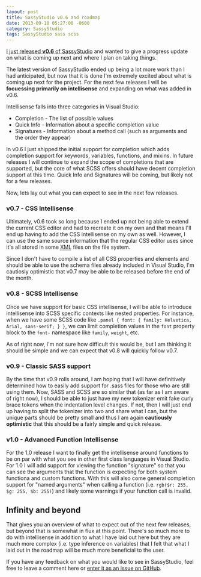 ```yaml
---
layout: post
title: SassyStudio v0.6 and roadmap
date: 2013-09-10 05:27:00 -0600
category: SassyStudio
tags: SassyStudio sass scss
---
```


<p class="jumbotron">
	<a href="https://github.com/darrenkopp/SassyStudio/releases/tag/0.6">I just released <strong>v0.6</strong> 
	of SassyStudio</a> and wanted to give a progress update on what is coming up next and where I plan on taking things.
</p>

The latest version of SassyStudio ended up being a lot more work than I had anticipated, but now that
it is done I'm extremely excited about what is coming up next for the project. For the next few releases
I will be <strong>focuessing primarily on intellisense</strong> and expanding on what was added in v0.6.

Intellisense falls into three categories in Visual Studio:

* Completion - The list of possible values
* Quick Info - Information about a specific completion value
* Signatures - Information about a method call (such as arguments and the order they appear)

In v0.6 I just shipped the initial support for completion which adds completion support for
keywords, variables, functions, and mixins.  In future releases I will continue to expand the
scope of completions that are supported, but the core of what SCSS offers should have decent completion
support at this time. Quick Info and Signatures will be coming, but
likely not for a few releases. 

Now, lets lay out what you can expect to see in the next few releases.

### v0.7 - CSS Intellisense

Ultimately, v0.6 took so long because I ended up not being able to extend the current CSS editor and
had to recreate it on my own and that means I'll end up having to add the CSS intellisense on my own
as well. However, I can use the same source information that the regular CSS editor uses since it's
all stored in some <abbr title="Extensible Markup Language">XML</abbr> files on the file system.

Since I don't have to compile a list of all CSS properties and elements and should be able to use
the schema files already included in Visual Studio, I'm cautiosly optimistic that v0.7 may be able
to be released before the end of the month.

### v0.8 - SCSS Intellisense

Once we have support for basic CSS intellisense, I will be able to introduce intellisense into SCSS
specific contexts like nested properties. For instance, when we have some SCSS code like
`.panel { font: { family: Helvetica, Arial, sans-serif; } }`, we can limit completion values in the
`font` property block to the `font-` namespace like `family`, `weight`, etc.

As of right now, I'm not sure how difficult this would be, but I am thinking it should be simple and
we can expect that v0.8 will quickly follow v0.7.

### v0.9 - Classic SASS support

By the time that v0.9 rolls around, I am hoping that I will have definitively determined how to easily
add support for .sass files for those who are still using them. Now, SASS and SCSS are so similar that
(as far as I am aware of right now), I should be able to just have my new tokenizer emit fake curly brace
tokens when the indentation level changes. If not, then I will just end up having to split the tokenizer
into two and share what I can, but the unique parts should be pretty small and thus I am again 
**cautiously optimistic** that this should be a fairly simple and quick release.

### v1.0 - Advanced Function Intellisense

For the 1.0 release I want to finally get the intellisense around functions to be on par with what you
see in other first class languages in Visual Studio. For 1.0 I will add support for viewing the function "signature"
so that you can see the arguments that the function is expecting for both system functiona and custom functions. 
With this will also come general completion support for "named arguments" when calling a function (i.e. `rgb($r: 255, $g: 255, $b: 255)`)
and likely some warnings if your function call is invalid.

## Infinity and beyond

That gives you an overview of what to expect out of the next few releases, but beyond that is somewhat in
flux at this point. There's so much more to do with intellisense in addition to what I have laid out here
but they are much more complex (i.e. type inference on variables) that I felt that what I laid out in the
roadmap will be much more beneficial to the user.

If you have any feedback on what you would like to see in SassyStudio, feel free to leave a comment here
or [enter it as an issue on GitHub](https://github.com/darrenkopp/SassyStudio/issues).